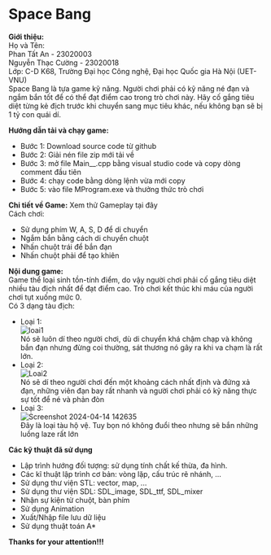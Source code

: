 # Space Bang
**Giới thiệu:**  
Họ và Tên:  
  Phan Tất An - 23020003  
  Nguyễn Thạc Cường - 23020018  
Lớp: C-D K68, Trường Đại học Công nghệ, Đại học Quốc gia Hà Nội (UET-VNU)  
Space Bang là tựa game kỹ năng. Người chơi phải có kỹ năng né đạn và ngắm bắn tốt để có thể đạt điểm cao trong trò chơi này. Hãy cố gắng tiêu diệt từng kẻ địch trước khi chuyển sang mục tiêu khác, nếu không bạn sẽ bị 1 tỷ con quái dí.

**Hướng dẫn tải và chạy game:**  
- Bước 1: Download source code từ github  
- Bước 2: Giải nén file zip mới tải về  
- Bước 3: mở file Main__.cpp bằng visual studio code và copy dòng comment đầu tiên  
- Bước 4: chạy code bằng dòng lệnh vừa mới copy  
- Bước 5: vào file MProgram.exe và thưởng thức trò chơi  

**Chi tiết về Game:**
Xem thử Gameplay tại đây  
Cách chơi:  
- Sử dụng phím W, A, S, D để di chuyển  
- Ngắm bắn bằng cách di chuyển chuột  
- Nhấn chuột trái để bắn đạn  
- Nhấn chuột phải để tạo khiên

**Nội dung game:**   
Game thể loại sinh tồn-tính điểm, do vậy người chơi phải cố gắng tiêu diệt nhiều tàu địch nhất để đạt điểm cao. Trò chơi kết thúc khi máu của người chơi tụt xuống mức 0.  
Có 3 dạng tàu địch:  
- Loại 1:  
![loai1](https://github.com/dnanper/Phanora/assets/144130329/2ba8bf72-733e-4e23-98dc-ff97d7151d45)  
Nó sẽ luôn dí theo người chơi, dù di chuyển khá chậm chạp và không bắn đạn nhưng đừng coi thường, sát thương nó gây ra khi va chạm là rất lớn.  
- Loại 2:  
![Loai2](https://github.com/dnanper/Phanora/assets/144130329/772bf556-8c92-407a-8078-fe463ec46506)  
Nó sẽ dí theo người chơi đến một khoảng cách nhất định và đứng xả đạn, những viên đạn bay rất nhanh và người chơi phải có kỹ năng thực sự tốt để né và phản đòn  
- Loại 3:  
![Screenshot 2024-04-14 142635](https://github.com/dnanper/Phanora/assets/144130329/b1969780-3f69-4c60-a2e0-9251a5499cad)  
Đây là loại tàu hộ vệ. Tuy bọn nó không đuổi theo nhưng sẽ bắn những luồng laze rất lớn

**Các kỹ thuật đã sử dụng**
- Lập trình hướng đối tượng: sử dụng tính chất kế thừa, đa hình.
- Các kĩ thuật lập trình cơ bản: vòng lặp, cấu trúc rẽ nhánh, ...
- Sử dụng thư viện STL: vector, map, ...
- Sử dụng thư viện SDL: SDL_image, SDL_ttf, SDL_mixer
- Nhận sự kiện từ chuột, bàn phím
- Sử dụng Animation
- Xuất/Nhập file lưu dữ liệu
- Sử dụng thuật toán A*

**Thanks for your attention!!!**




